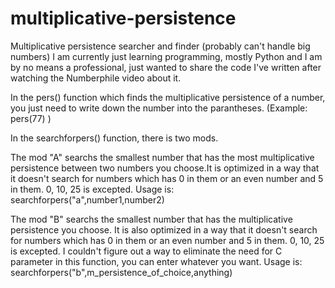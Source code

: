 # multiplicative-persistence
Multiplicative persistence searcher and finder (probably can't handle big numbers)
I am currently just learning programming, mostly Python and I am by no means a professional, just wanted to share the code I've written after watching the Numberphile video about it. 

In the pers() function which finds the multiplicative persistence of a number, you just need to write down the number into the parantheses. (Example: pers(77) )

In the searchforpers() function, there is two mods.

The mod "A" searchs the smallest number that has the most multiplicative persistence between two numbers you choose.It is optimized in a way that it doesn't search for numbers which has 0 in them or an even number and 5 in them. 0, 10, 25 is excepted.
Usage is: searchforpers("a",number1,number2)

The mod "B" searchs the smallest number that has the multiplicative persistence you choose. It is also optimized in a way that it doesn't search for numbers which has 0 in them or an even number and 5 in them. 0, 10, 25 is excepted. I couldn't figure out a way to eliminate the need for C parameter in this function, you can enter whatever you want.
Usage is: searchforpers("b",m_persistence_of_choice,anything)
